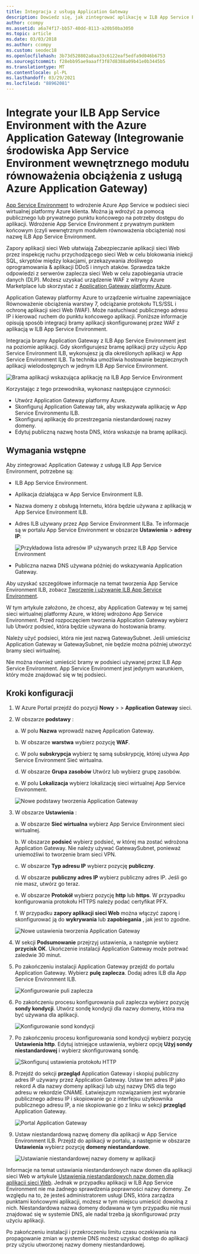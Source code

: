 ```yaml
---
title: Integracja z usługą Application Gateway
description: Dowiedz się, jak zintegrować aplikację w ILB App Service Environment z Application Gateway z tego kompleksowego przewodnika.
author: ccompy
ms.assetid: a6a74f17-bb57-40dd-8113-a20b50ba3050
ms.topic: article
ms.date: 03/03/2018
ms.author: ccompy
ms.custom: seodec18
ms.openlocfilehash: 3b73d528802a8aa33c6122eaf5edfa9d046b6753
ms.sourcegitcommit: f28ebb95ae9aaaff3f87d8388a09b41e0b3445b5
ms.translationtype: MT
ms.contentlocale: pl-PL
ms.lasthandoff: 03/29/2021
ms.locfileid: "88962081"
---
```

# <a name="integrate-your-ilb-app-service-environment-with-the-azure-application-gateway"></a>Integrate your ILB App Service Environment with the Azure Application Gateway (Integrowanie środowiska App Service Environment wewnętrznego modułu równoważenia obciążenia z usługą Azure Application Gateway) #

[App Service Environment](./intro.md) to wdrożenie Azure App Service w podsieci sieci wirtualnej platformy Azure klienta. Można ją wdrożyć za pomocą publicznego lub prywatnego punktu końcowego na potrzeby dostępu do aplikacji. Wdrożenie App Service Environment z prywatnym punktem końcowym (czyli wewnętrznym modułem równoważenia obciążenia) nosi nazwę ILB App Service Environment.  

Zapory aplikacji sieci Web ułatwiają Zabezpieczanie aplikacji sieci Web przez inspekcję ruchu przychodzącego sieci Web w celu blokowania iniekcji SQL, skryptów między lokacjami, przekazywania złośliwego oprogramowania & aplikacji DDoS i innych ataków. Sprawdza także odpowiedzi z serwerów zaplecza sieci Web w celu zapobiegania utracie danych (DLP). Możesz uzyskać urządzenie WAF z witryny Azure Marketplace lub skorzystać z [Application Gateway platformy Azure][appgw].

Application Gateway platformy Azure to urządzenie wirtualne zapewniające Równoważenie obciążenia warstwy 7, odciążanie protokołu TLS/SSL i ochronę aplikacji sieci Web (WAF). Może nasłuchiwać publicznego adresu IP i kierować ruchem do punktu końcowego aplikacji. Poniższe informacje opisują sposób integracji bramy aplikacji skonfigurowanej przez WAF z aplikacją w ILB App Service Environment.  

Integracja bramy Application Gateway z ILB App Service Environment jest na poziomie aplikacji. Gdy skonfigurujesz bramę aplikacji przy użyciu App Service Environment ILB, wykonujesz ją dla określonych aplikacji w App Service Environment ILB. Ta technika umożliwia hostowanie bezpiecznych aplikacji wielodostępnych w jednym ILB App Service Environment.  

![Brama aplikacji wskazująca aplikację na ILB App Service Environment][1]

Korzystając z tego przewodnika, wykonasz następujące czynności:

* Utwórz Application Gateway platformy Azure.
* Skonfiguruj Application Gateway tak, aby wskazywała aplikację w App Service Environmentu ILB.
* Skonfiguruj aplikację do przestrzegania niestandardowej nazwy domeny.
* Edytuj publiczną nazwę hosta DNS, która wskazuje na bramę aplikacji.

## <a name="prerequisites"></a>Wymagania wstępne

Aby zintegrować Application Gateway z usługą ILB App Service Environment, potrzebne są:

* ILB App Service Environment.
* Aplikacja działająca w App Service Environment ILB.
* Nazwa domeny z obsługą Internetu, która będzie używana z aplikacją w App Service Environment ILB.
* Adres ILB używany przez App Service Environment ILBa. Te informacje są w portalu App Service Environment w obszarze **Ustawienia**  >  **adresy IP**:

    ![Przykładowa lista adresów IP używanych przez ILB App Service Environment][9]
    
* Publiczna nazwa DNS używana później do wskazywania Application Gateway. 

Aby uzyskać szczegółowe informacje na temat tworzenia App Service Environment ILB, zobacz [Tworzenie i używanie ILB App Service Environment][ilbase].

W tym artykule założono, że chcesz, aby Application Gateway w tej samej sieci wirtualnej platformy Azure, w której wdrożono App Service Environment. Przed rozpoczęciem tworzenia Application Gateway wybierz lub Utwórz podsieć, która będzie używana do hostowania bramy. 

Należy użyć podsieci, która nie jest nazwą GatewaySubnet. Jeśli umieścisz Application Gateway w GatewaySubnet, nie będzie można później utworzyć bramy sieci wirtualnej. 

Nie można również umieścić bramy w podsieci używanej przez ILB App Service Environment. App Service Environment jest jedynym warunkiem, który może znajdować się w tej podsieci.

## <a name="configuration-steps"></a>Kroki konfiguracji ##

1. W Azure Portal przejdź do pozycji **Nowy**  >    >  **Application Gateway** sieci.

2. W obszarze **podstawy** :

   a. W polu **Nazwa** wprowadź nazwę Application Gateway.

   b. W obszarze **warstwa** wybierz pozycję **WAF**.

   c. W polu **subskrypcja** wybierz tę samą subskrypcję, której używa App Service Environment Sieć wirtualna.

   d. W obszarze **Grupa zasobów** Utwórz lub wybierz grupę zasobów.

   e. W polu **Lokalizacja** wybierz lokalizację sieci wirtualnej App Service Environment.

   ![Nowe podstawy tworzenia Application Gateway][2]

3. W obszarze **Ustawienia** :

   a. W obszarze **Sieć wirtualna** wybierz App Service Environment sieci wirtualnej.

   b. W obszarze **podsieć** wybierz podsieć, w której ma zostać wdrożona Application Gateway. Nie należy używać GatewaySubnet, ponieważ uniemożliwi to tworzenie bram sieci VPN.

   c. W obszarze **Typ adresu IP** wybierz pozycję **publiczny**.

   d. W obszarze **publiczny adres IP** wybierz publiczny adres IP. Jeśli go nie masz, utwórz go teraz.

   e. W obszarze **Protokół** wybierz pozycję **http** lub **https**. W przypadku konfigurowania protokołu HTTPS należy podać certyfikat PFX.

   f. W przypadku **zapory aplikacji sieci Web** można włączyć zaporę i skonfigurować ją do **wykrywania** lub **zapobiegania** , jak jest to zgodne.

   ![Nowe ustawienia tworzenia Application Gateway][3]
    
4. W sekcji **Podsumowanie** przejrzyj ustawienia, a następnie wybierz **przycisk OK**. Ukończenie instalacji Application Gateway może potrwać zaledwie 30 minut.  

5. Po zakończeniu instalacji Application Gateway przejdź do portalu Application Gateway. Wybierz **pulę zaplecza**. Dodaj adres ILB dla App Service Environment ILB.

   ![Konfigurowanie puli zaplecza][4]

6. Po zakończeniu procesu konfigurowania puli zaplecza wybierz pozycję **sondy kondycji**. Utwórz sondę kondycji dla nazwy domeny, która ma być używana dla aplikacji. 

   ![Konfigurowanie sond kondycji][5]
    
7. Po zakończeniu procesu konfigurowania sond kondycji wybierz pozycję **Ustawienia http**. Edytuj istniejące ustawienia, wybierz opcję **Użyj sondy niestandardowej** i wybierz skonfigurowaną sondę.

   ![Skonfiguruj ustawienia protokołu HTTP][6]
    
8. Przejdź do sekcji **przegląd** Application Gateway i skopiuj publiczny adres IP używany przez Application Gateway. Ustaw ten adres IP jako rekord A dla nazwy domeny aplikacji lub użyj nazwy DNS dla tego adresu w rekordzie CNAME. Łatwiejszym rozwiązaniem jest wybranie publicznego adresu IP i skopiowanie go z interfejsu użytkownika publicznego adresu IP, a nie skopiowanie go z linku w sekcji **przegląd** Application Gateway. 

   ![Portal Application Gateway][7]

9. Ustaw niestandardową nazwę domeny dla aplikacji w App Service Environment ILB. Przejdź do aplikacji w portalu, a następnie w obszarze **Ustawienia** wybierz pozycję **domeny niestandardowe**.

   ![Ustawianie niestandardowej nazwy domeny w aplikacji][8]

Informacje na temat ustawiania niestandardowych nazw domen dla aplikacji sieci Web w artykule [Ustawienia niestandardowych nazw domen dla aplikacji sieci Web][custom-domain]. Jednak w przypadku aplikacji w ILB App Service Environment nie ma żadnego sprawdzenia poprawności nazwy domeny. Ze względu na to, że jesteś administratorem usługi DNS, która zarządza punktami końcowymi aplikacji, możesz w tym miejscu umieścić dowolną z nich. Niestandardowa nazwa domeny dodawana w tym przypadku nie musi znajdować się w systemie DNS, ale nadal trzeba ją skonfigurować przy użyciu aplikacji. 

Po zakończeniu instalacji i przekroczeniu limitu czasu oczekiwania na propagowanie zmian w systemie DNS możesz uzyskać dostęp do aplikacji przy użyciu utworzonej nazwy domeny niestandardowej. 


<!--IMAGES-->
[1]: ./media/integrate-with-application-gateway/appgw-highlevel.png
[2]: ./media/integrate-with-application-gateway/appgw-createbasics.png
[3]: ./media/integrate-with-application-gateway/appgw-createsettings.png
[4]: ./media/integrate-with-application-gateway/appgw-backendpool.png
[5]: ./media/integrate-with-application-gateway/appgw-healthprobe.png
[6]: ./media/integrate-with-application-gateway/appgw-httpsettings.png
[7]: ./media/integrate-with-application-gateway/appgw-publicip.png
[8]: ./media/integrate-with-application-gateway/appgw-customdomainname.png
[9]: ./media/integrate-with-application-gateway/appgw-iplist.png

<!--LINKS-->
[appgw]: ../../application-gateway/overview.md
[custom-domain]: ../app-service-web-tutorial-custom-domain.md
[ilbase]: ./create-ilb-ase.md